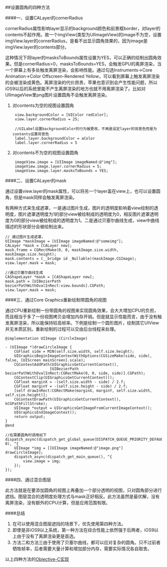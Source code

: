 ##设置圆角的四种方法

####一、设置CALayer的cornerRadius
   
cornerRadius属性影响layer显示的background颜色和前景框border，对layer的contents不起作用。故一个imgView(类型为UIImageView)的image不为空，设置imgView.layer的cornerRadius，是看不出显示圆角效果的，因为image是imgView.layer的contents部分。

这种情况下将layer的masksToBounds属性设置为YES，可以正确的绘制出圆角效果。但是cornerRadius>0，masksToBounds=YES，会触发GPU的离屏渲染，当一个屏幕上有多处触发离屏渲染，会影响性能。通过勾选Instruments->Core Animation->Color Offscreen-Rendered Yellow，可以看到屏幕上触发离屏渲染的会被渲染成黄色。离屏渲染的代价昂贵，苹果也意识到会产生性能问题，所以iOS9以后的系统里能不产生离屏渲染的地方也就不用离屏渲染了。比如对UIImageView里png图片设置圆角不会触发离屏渲染。

1. 对contents为空的视图设置圆角

		view.backgroundColor = [UIColor redColor];
    	view.layer.cornerRadius = 25;
    	
    	//UILabel设置backgroundColor的行为被更改，不再是设定layer的背景色而是为contents设置背景色
    	label.layer.backgroundColor = aColor
		label.layer.cornerRadius = 5
    	
2. 对contents不为空的视图设置圆角
 		
    	imageView.image = [UIImage imageNamed:@"img"];
    	imageView.image.layer.cornerRadius = 5;
    	imageView.image.layer.masksToBounds = YES;
 
 		
    
####二、设置CALayer的mask

通过设置view.layer的mask属性，可以将另一个layer盖在view上，也可以设置圆角，但是mask同样会触发离屏渲染。

有两种方式来生成遮罩，一是通过图片生成，图片的透明度影响着view绘制的透明度，图片遮罩透明度为1的部分view被绘制成的透明度为0，相反图片遮罩透明度为0的部分view被绘制成的透明度为1。二是通过贝塞尔曲线生成，view中曲线描述的形状部分会被绘制出来。

	// 通过图片生成遮罩，
    UIImage *maskImage = [UIImage imageNamed:@"someimg"];
    CALayer *mask = [CALayer new];
    mask.frame = CGRectMake(0, 0, maskImage.size.width, maskImage.size.height);
    mask.contents = (__bridge id _Nullable)(maskImage.CGImage);
    view.layer.mask = mask;
    
    //通过贝塞尔曲线生成
    CAShapeLayer *mask = [CAShapeLayer new];
    mask.path = [UIBezierPath bezierPathWithOvalInRect:view.bounds].CGPath;
    view.layer.mask = mask;

####三、通过Core Graphics重新绘制带圆角的视图

通过CPU重新绘制一份带圆角的视图来实现圆角效果，会大大增加CPU的负担，而且相当于多了一份视图拷贝会增加内存开销。但是就显示性能而言，由于没有触发离屏渲染，所以能保持较高帧率。下例是绘制一个圆形图片，绘制其它UIView并无本质区别。重新绘制的过程可以交由后台线程来处理。
	
	@implementation UIImage (CircleImage)
	
	- (UIImage *)drawCircleImage {
    	CGFloat side = MIN(self.size.width, self.size.height);
    	UIGraphicsBeginImageContextWithOptions(CGSizeMake(side, side), false, [UIScreen mainScreen].scale);
    	CGContextAddPath(UIGraphicsGetCurrentContext(),
                     	[UIBezierPath bezierPathWithOvalInRect:CGRectMake(0, 0, side, side)].CGPath);
    	CGContextClip(UIGraphicsGetCurrentContext());
    	CGFloat marginX = -(self.size.width - side) / 2.f;
    	CGFloat marginY = -(self.size.height - side) / 2.f;
    	[self drawInRect:CGRectMake(marginX, marginY, self.size.width, self.size.height)];
    	CGContextDrawPath(UIGraphicsGetCurrentContext(), kCGPathFillStroke);
    	UIImage *output = UIGraphicsGetImageFromCurrentImageContext();
    	UIGraphicsEndImageContext();
    	return output;
	}	
	@end
	
	//在需要圆角时调用如下
	dispatch_async(dispatch_get_global_queue(DISPATCH_QUEUE_PRIORITY_DEFAULT, 0), ^{
        UIImage *img = [[UIImage imageNamed:@"image.png"] drawCircleImage];
        dispatch_async(dispatch_get_main_queue(), ^{
            view.image = img;
        });
    });
	
####四、通过混合图层

此方法就是在要添加圆角的视图上再叠加一个部分透明的视图，只对圆角部分进行遮挡。图层混合的透明度处理方式与mask正好相反。此方法虽然是最优解，没有离屏渲染，没有额外的CPU计算，但是应用范围有限。

####总结

1. 在可以使用混合图层遮挡的场景下，优先使用第四种方法。
2. 即使是非iOS9以上系统，第一种方法在综合性能上依然强于后两者，iOS9以上由于没有了离屏渲染更是首选。
3. 方法二和方法三由于使用了贝塞尔曲线，都可以应对复杂的圆角。只不过前者牺牲帧率，后者需要大量计算和增加部分内存，需要实际情况各自取舍。

以上四种方法的[Objective-C实现](https://github.com/tjuzjf/RoundCornerDemo) 